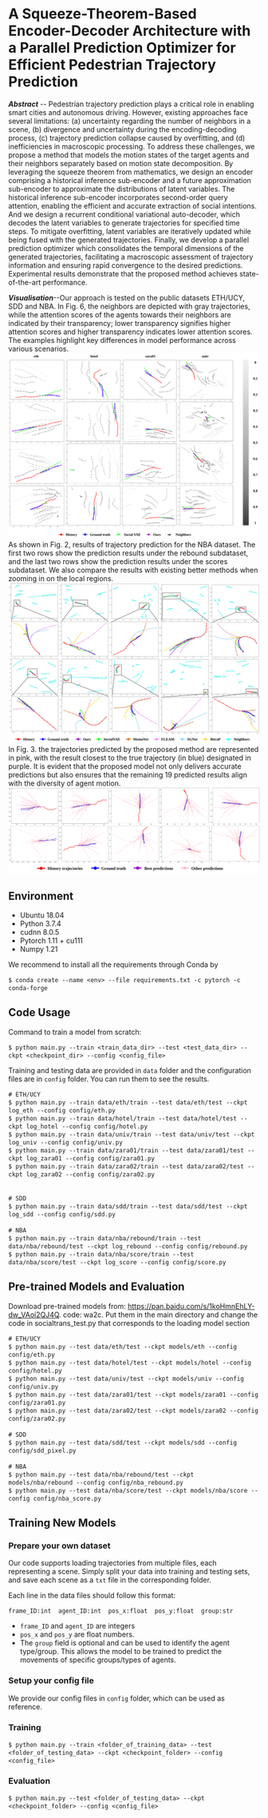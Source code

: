 # A Squeeze-Theorem-Based Encoder-Decoder Architecture with a Parallel Prediction Optimizer for Efficient Pedestrian Trajectory Prediction


_**Abstract**_ -- Pedestrian trajectory prediction plays a critical role in enabling smart cities and autonomous driving. However, existing approaches face several limitations: (a) uncertainty regarding the number of neighbors in a scene, (b) divergence and uncertainty during the encoding-decoding process, (c) trajectory prediction collapse caused by overfitting, and (d) inefficiencies in macroscopic processing. To address these challenges, we propose a method that models the motion states of the target agents and their neighbors separately based on motion state decomposition. By leveraging the squeeze theorem from mathematics, we design an encoder comprising a historical inference sub-encoder and a future approximation sub-encoder to approximate the distributions of latent variables. The historical inference sub-encoder incorporates second-order query attention, enabling the efficient and accurate extraction of social intentions. And we design a recurrent conditional variational auto-decoder, which decodes the latent variables to generate trajectories for specified time steps. To mitigate overfitting, latent variables are iteratively updated while being fused with the generated trajectories. Finally, we develop a parallel prediction optimizer which consolidates the temporal dimensions of the generated trajectories, facilitating a macroscopic assessment of trajectory information and ensuring rapid convergence to the desired predictions. Experimental results demonstrate that the proposed method achieves state-of-the-art performance.


_**Visualisation**_--Our approach is tested on the public datasets ETH/UCY, SDD and NBA. In Fig. 6, the neighbors are depicted with gray trajectories, while the attention scores of the agents towards their neighbors are indicated by their transparency; lower transparency signifies higher attention scores and higher transparency indicates lower attention scores. The examples highlight key differences in model performance across various scenarios.
![](pic1.svg)
As shown in Fig. 2, results of trajectory prediction for the NBA dataset. The first two rows show the prediction results under the rebound subdataset, and the last two rows show the prediction results under the scores subdataset. We also compare the results with existing better methods when zooming in on the local regions. 
![](pic2.svg)
In Fig. 3.  the trajectories predicted by the proposed method are represented in pink, with the result closest to the true trajectory (in blue) designated in purple. It is evident that the proposed model not only delivers accurate predictions but also ensures that the remaining 19 predicted results align with the diversity of agent motion.
![](pic3.svg)


## Environment
- Ubuntu 18.04
- Python 3.7.4
- cudnn 8.0.5
- Pytorch 1.11 + cu111
- Numpy 1.21

We recommend to install all the requirements through Conda by

    $ conda create --name <env> --file requirements.txt -c pytorch -c conda-forge

## Code Usage

Command to train a model from scratch:

    $ python main.py --train <train_data_dir> --test <test_data_dir> --ckpt <checkpoint_dir> --config <config_file>

Training and testing data are provided in `data` folder and the configuration files are in `config` folder. 
You can run them to see the results.

    # ETH/UCY
    $ python main.py --train data/eth/train --test data/eth/test --ckpt log_eth --config config/eth.py
    $ python main.py --train data/hotel/train --test data/hotel/test --ckpt log_hotel --config config/hotel.py
    $ python main.py --train data/univ/train --test data/univ/test --ckpt log_univ --config config/univ.py
    $ python main.py --train data/zara01/train --test data/zara01/test --ckpt log_zara01 --config config/zara01.py
    $ python main.py --train data/zara02/train --test data/zara02/test --ckpt log_zara02 --config config/zara02.py


    # SDD
    $ python main.py --train data/sdd/train --test data/sdd/test --ckpt log_sdd --config config/sdd.py

    # NBA
    $ python main.py --train data/nba/rebound/train --test data/nba/rebound/test --ckpt log_rebound --config config/rebound.py
    $ python main.py --train data/nba/score/train --test data/nba/score/test --ckpt log_score --config config/score.py


## Pre-trained Models and Evaluation
Download pre-trained models from: https://pan.baidu.com/s/1koHmnEhLY-dw_VAoi2QJ4Q. code: wa2c.
Put them in the main directory and change the code in socialtrans_test.py that corresponds to the loading model section


    # ETH/UCY
    $ python main.py --test data/eth/test --ckpt models/eth --config config/eth.py
    $ python main.py --test data/hotel/test --ckpt models/hotel --config config/hotel.py
    $ python main.py --test data/univ/test --ckpt models/univ --config config/univ.py
    $ python main.py --test data/zara01/test --ckpt models/zara01 --config config/zara01.py
    $ python main.py --test data/zara02/test --ckpt models/zara02 --config config/zara02.py

    # SDD
    $ python main.py --test data/sdd/test --ckpt models/sdd --config config/sdd_pixel.py

    # NBA
    $ python main.py --test data/nba/rebound/test --ckpt models/nba/rebound --config config/nba_rebound.py
    $ python main.py --test data/nba/score/test --ckpt models/nba/score --config config/nba_score.py

 

## Training New Models

### Prepare your own dataset

Our code supports loading trajectories from multiple files, each representing a scene. Simply split your data into training and testing sets, and save each scene as a `txt` file in the corresponding folder.

Each line in the data files should follow this format:

    frame_ID:int  agent_ID:int  pos_x:float  pos_y:float  group:str

- `frame_ID` and `agent_ID` are integers 
- `pos_x` and `pos_y` are float numbers. 
- The `group` field is optional and can be used to identify the agent type/group. This allows the model to be trained to predict the movements of specific groups/types of agents.

### Setup your config file

We provide our config files in `config` folder, which can be used as reference.


### Training

    $ python main.py --train <folder_of_training_data> --test <folder_of_testing_data> --ckpt <checkpoint_folder> --config <config_file>

### Evaluation

    $ python main.py --test <folder_of_testing_data> --ckpt <checkpoint_folder> --config <config_file>